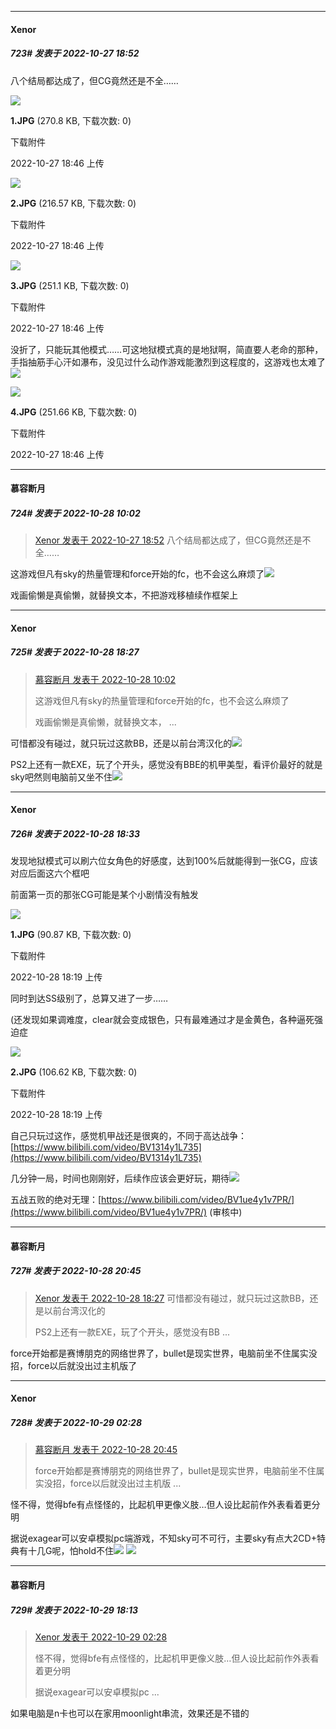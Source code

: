

*****

####  Xenor  
##### 723#       发表于 2022-10-27 18:52

八个结局都达成了，但CG竟然还是不全……

<img src="https://img.saraba1st.com/forum/202210/27/184645wfaxl30fqnkbilyv.jpg" referrerpolicy="no-referrer">

<strong>1.JPG</strong> (270.8 KB, 下载次数: 0)

下载附件

2022-10-27 18:46 上传

<img src="https://img.saraba1st.com/forum/202210/27/184647apvu3tu1udcjfzvp.jpg" referrerpolicy="no-referrer">

<strong>2.JPG</strong> (216.57 KB, 下载次数: 0)

下载附件

2022-10-27 18:46 上传

<img src="https://img.saraba1st.com/forum/202210/27/184649xyz5dr33kjjchgdc.jpg" referrerpolicy="no-referrer">

<strong>3.JPG</strong> (251.1 KB, 下载次数: 0)

下载附件

2022-10-27 18:46 上传

没折了，只能玩其他模式……可这地狱模式真的是地狱啊，简直要人老命的那种，手指抽筋手心汗如瀑布，没见过什么动作游戏能激烈到这程度的，这游戏也太难了<img src="https://static.saraba1st.com/image/smiley/face2017/068.png" referrerpolicy="no-referrer">

<img src="https://img.saraba1st.com/forum/202210/27/184651qu3323u6k4n42ka5.jpg" referrerpolicy="no-referrer">

<strong>4.JPG</strong> (251.66 KB, 下载次数: 0)

下载附件

2022-10-27 18:46 上传



*****

####  慕容断月  
##### 724#       发表于 2022-10-28 10:02

<blockquote><a href="httphttps://bbs.saraba1st.com/2b/forum.php?mod=redirect&amp;goto=findpost&amp;pid=58132512&amp;ptid=2037739" target="_blank">Xenor 发表于 2022-10-27 18:52</a>
八个结局都达成了，但CG竟然还是不全……</blockquote>
这游戏但凡有sky的热量管理和force开始的fc，也不会这么麻烦了<img src="https://static.saraba1st.com/image/smiley/face2017/068.png" referrerpolicy="no-referrer">

戏画偷懒是真偷懒，就替换文本，不把游戏移植续作框架上



*****

####  Xenor  
##### 725#       发表于 2022-10-28 18:27

<blockquote><a href="httphttps://bbs.saraba1st.com/2b/forum.php?mod=redirect&amp;goto=findpost&amp;pid=58141097&amp;ptid=2037739" target="_blank">慕容断月 发表于 2022-10-28 10:02</a>

这游戏但凡有sky的热量管理和force开始的fc，也不会这么麻烦了

戏画偷懒是真偷懒，就替换文本， ...</blockquote>
可惜都没有碰过，就只玩过这款BB，还是以前台湾汉化的<img src="https://static.saraba1st.com/image/smiley/face2017/095.png" referrerpolicy="no-referrer">

PS2上还有一款EXE，玩了个开头，感觉没有BBE的机甲美型，看评价最好的就是sky吧然则电脑前又坐不住<img src="https://static.saraba1st.com/image/smiley/face2017/097.png" referrerpolicy="no-referrer">



*****

####  Xenor  
##### 726#       发表于 2022-10-28 18:33

发现地狱模式可以刷六位女角色的好感度，达到100%后就能得到一张CG，应该对应后面这六个框吧

前面第一页的那张CG可能是某个小剧情没有触发

<img src="https://img.saraba1st.com/forum/202210/28/181956rinsj00assgfmeas.jpg" referrerpolicy="no-referrer">

<strong>1.JPG</strong> (90.87 KB, 下载次数: 0)

下载附件

2022-10-28 18:19 上传

同时到达SS级别了，总算又进了一步……

(还发现如果调难度，clear就会变成银色，只有最难通过才是金黄色，各种逼死强迫症

<img src="https://img.saraba1st.com/forum/202210/28/181957girin4jzr8dz4zsj.jpg" referrerpolicy="no-referrer">

<strong>2.JPG</strong> (106.62 KB, 下载次数: 0)

下载附件

2022-10-28 18:19 上传

自己只玩过这作，感觉机甲战还是很爽的，不同于高达战争：[https://www.bilibili.com/video/BV1314y1L735](https://www.bilibili.com/video/BV1314y1L735)

几分钟一局，时间也刚刚好，后续作应该会更好玩，期待<img src="https://static.saraba1st.com/image/smiley/face2017/072.png" referrerpolicy="no-referrer">

五战五败的绝对无理：[https://www.bilibili.com/video/BV1ue4y1v7PR/](https://www.bilibili.com/video/BV1ue4y1v7PR/) (审核中)



*****

####  慕容断月  
##### 727#       发表于 2022-10-28 20:45

<blockquote><a href="httphttps://bbs.saraba1st.com/2b/forum.php?mod=redirect&amp;goto=findpost&amp;pid=58149300&amp;ptid=2037739" target="_blank">Xenor 发表于 2022-10-28 18:27</a>
可惜都没有碰过，就只玩过这款BB，还是以前台湾汉化的

PS2上还有一款EXE，玩了个开头，感觉没有BB ...</blockquote>
force开始都是赛博朋克的网络世界了，bullet是现实世界，电脑前坐不住属实没招，force以后就没出过主机版了



*****

####  Xenor  
##### 728#       发表于 2022-10-29 02:28

<blockquote><a href="httphttps://bbs.saraba1st.com/2b/forum.php?mod=redirect&amp;goto=findpost&amp;pid=58151756&amp;ptid=2037739" target="_blank">慕容断月 发表于 2022-10-28 20:45</a>

force开始都是赛博朋克的网络世界了，bullet是现实世界，电脑前坐不住属实没招，force以后就没出过主机版 ...</blockquote>
怪不得，觉得bfe有点怪怪的，比起机甲更像义肢…但人设比起前作外表看着更分明

据说exagear可以安卓模拟pc端游戏，不知sky可不可行，主要sky有点大2CD+特典有十几G呢，怕hold不住<img src="https://static.saraba1st.com/image/smiley/face2017/068.png" referrerpolicy="no-referrer">
<img src="https://eccdn.geo-online.co.jp/ec_media_images/0014881-01.jpg" referrerpolicy="no-referrer">



*****

####  慕容断月  
##### 729#       发表于 2022-10-29 18:13

<blockquote><a href="httphttps://bbs.saraba1st.com/2b/forum.php?mod=redirect&amp;goto=findpost&amp;pid=58156497&amp;ptid=2037739" target="_blank">Xenor 发表于 2022-10-29 02:28</a>

怪不得，觉得bfe有点怪怪的，比起机甲更像义肢…但人设比起前作外表看着更分明

据说exagear可以安卓模拟pc ...</blockquote>
如果电脑是n卡也可以在家用moonlight串流，效果还是不错的

